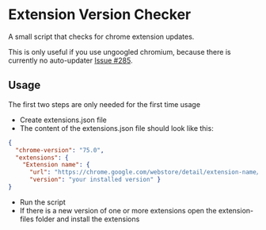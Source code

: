 # Extension Version Checker
A small script that checks for chrome extension updates.

This is only useful if you use ungoogled chromium, because there is currently no auto-updater [Issue #285](https://github.com/Eloston/ungoogled-chromium/issues/285).

## Usage
The first two steps are only needed for the first time usage
* Create extensions.json file
* The content of the extensions.json file should look like this:
```json
{
  "chrome-version": "75.0",
  "extensions": {
    "Extension name": {
      "url": "https://chrome.google.com/webstore/detail/extension-name/aaaaaaaaaa",
      "version": "your installed version" }
}
```
* Run the script
* If there is a new version of one or more extensions open the extension-files folder and install the extensions
